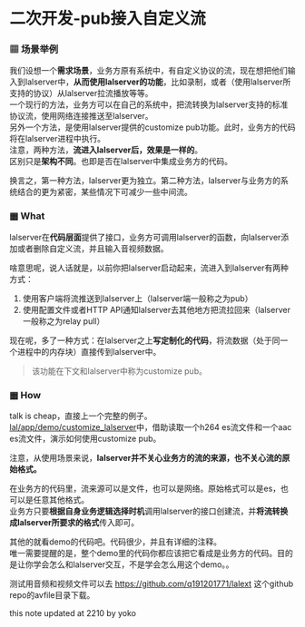 # 二次开发-pub接入自定义流

### ▦ 场景举例

我们设想一个**需求场景**，业务方原有系统中，有自定义协议的流，现在想把他们输入到lalserver中，**从而使用lalserver的功能**，比如录制，或者（使用lalserver所支持的协议）从lalserver拉流播放等等。  
一个现行的方法，业务方可以在自己的系统中，把流转换为lalserver支持的标准协议流，使用网络连接推送至lalserver。  
另外一个方法，是使用lalserver提供的customize pub功能。此时，业务方的代码将在lalserver进程中执行。  
注意，两种方法，**流进入lalserver后，效果是一样的**。  
区别只是**架构不同**。也即是否在lalserver中集成业务方的代码。  

换言之，第一种方法，lalserver更为独立。第二种方法，lalserver与业务方的系统结合的更为紧密，某些情况下可减少一些中间流。

### ▦ What

lalserver在**代码层面**提供了接口，业务方可调用lalserver的函数，向lalserver添加或者删除自定义流，并且输入音视频数据。

啥意思呢，说人话就是，以前你把lalserver启动起来，流进入到lalserver有两种方式：

1. 使用客户端将流推送到lalserver上（lalserver端一般称之为pub）
2. 使用配置文件或者HTTP API通知lalserver去其他地方把流拉回来（lalserver一般称之为relay pull）

现在呢，多了一种方式：在lalserver之上**写定制化的代码**，将流数据（处于同一个进程中的内存块）直接传到lalserver中。

> 该功能在下文和lalserver中称为customize pub。

### ▦ How

talk is cheap，直接上一个完整的例子。  
[lal/app/demo/customize_lalserver](https://github.com/q191201771/lal/blob/master/app/demo/customize_lalserver/customize_lalserver.go)中，借助读取一个h264 es流文件和一个aac es流文件，演示如何使用customize pub。

注意，从使用场景来说，**lalserver并不关心业务方的流的来源，也不关心流的原始格式。**

在业务方的代码里，流来源可以是文件，也可以是网络。原始格式可以是es，也可以是任意其他格式。  
业务方只要**根据自身业务逻辑选择时机**调用lalserver的接口创建流，并**将流转换成lalserver所要求的格式**传入即可。

其他的就看demo的代码吧。代码很少，并且有详细的注释。  
唯一需要提醒的是，整个demo里的代码你都应该把它看成是业务方的代码。目的是让你学会怎么和lalserver交互，不是学会怎么用这个demo。。

测试用音频和视频文件可以去 https://github.com/q191201771/lalext 这个github repo的avfile目录下载。

this note updated at 2210 by yoko
